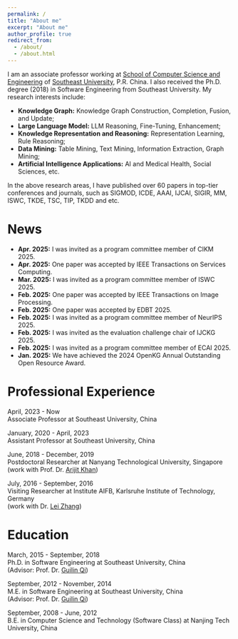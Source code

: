 ```yaml
---
permalink: /
title: "About me"
excerpt: "About me"
author_profile: true
redirect_from: 
  - /about/
  - /about.html
---
```


I am an associate professor working at [School of Computer Science and Engineering](http://cs.seu.edu.cn) of [Southeast University](https://www.seu.edu.cn), P.R. China. I also received the Ph.D. degree (2018) in Software Engineering from Southeast University. My research interests include:
* **Knowledge Graph:** Knowledge Graph Construction, Completion, Fusion, and Update;
* **Large Language Model:** LLM Reasoning, Fine-Tuning, Enhancement; 
* **Knowledge Representation and Reasoning:** Representation Learning, Rule Reasoning; 
* **Data Mining:** Table Mining, Text Mining, Information Extraction, Graph Mining; 
* **Artificial Intelligence Applications:** AI and Medical Health, Social Sciences, etc.

In the above research areas, I have published over 60 papers in top-tier conferences and journals, such as SIGMOD, ICDE, AAAI, IJCAI, SIGIR, MM, ISWC, TKDE, TSC, TIP, TKDD and etc. 

News
======
* **Apr. 2025:** I was invited as a program committee member of CIKM 2025.
* **Apr. 2025:** One paper was accepted by IEEE Transactions on Services Computing.
* **Mar. 2025:** I was invited as a program committee member of ISWC 2025.
* **Feb. 2025:** One paper was accepted by IEEE Transactions on Image Processing.
* **Feb. 2025:** One paper was accepted by EDBT 2025.
* **Feb. 2025:** I was invited as a program committee member of NeurIPS 2025.
* **Feb. 2025:** I was invited as the evaluation challenge chair of IJCKG 2025.
* **Feb. 2025:** I was invited as a program committee member of ECAI 2025.
* **Jan. 2025:** We have achieved the 2024 OpenKG Annual Outstanding Open Resource Award.

Professional Experience
======
April, 2023 - Now <br>
Associate Professor at Southeast University, China <br>

January, 2020 - April, 2023 <br>
Assistant Professor at Southeast University, China <br>

June, 2018 - December, 2019 <br>
Postdoctoral Researcher at Nanyang Technological University, Singapore <br>
(work with Prof. Dr. [Arijit Khan](https://homes.cs.aau.dk/~Arijit/))

July, 2016 - September, 2016    
Visiting Researcher at Institute AIFB, Karlsruhe Institute of Technology, Germany <br>
(work with Dr. [Lei Zhang](https://scholar.google.de/citations?user=jr-o314AAAAJ&hl=en))

Education
======
March, 2015 - September, 2018 <br>
Ph.D. in Software Engineering at Southeast University, China <br>
(Advisor: Prof. Dr. [Guilin Qi](https://cs.seu.edu.cn/gqi/main.htm))

September, 2012 - November, 2014 <br>
M.E. in Software Engineering at Southeast University, China <br>
(Advisor: Prof. Dr. [Guilin Qi](https://cs.seu.edu.cn/gqi/main.htm))

September, 2008 - June, 2012 <br>
B.E. in Computer Science and Technology (Software Class) at Nanjing Tech University, China

